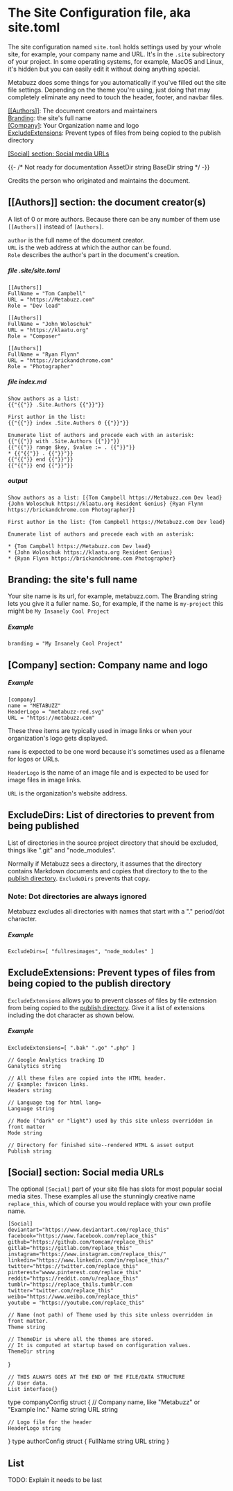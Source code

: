 # The Site Configuration file, aka site.toml

The site configuration named `site.toml` holds settings used by your whole site, for example, your company name and URL. It's in the `.site` subirectory of your project. In some operating systems, for example, MacOS and Linux, it's hidden but you can easily edit it without doing anything special.

Metabuzz does some things for you automatically if you've filled out the site file settings. Depending on the theme you're using, just doing that may completely eliminate any need to touch the header, footer, and navbar files.


[[[Authors]]](#author): The document creators and maintainers  
[Branding](#branding): the site's full name  
[[Company]](#company): Your Organization name and logo  
[ExcludeExtensions](#exclude-extensions): Prevent types of files from being copied to the publish directory


[[Social] section: Social media URLs](#social)  


{{- /* Not ready for documentation 
	AssetDir string
	BaseDir string
*/ -}}



<a id="author"></a>

Credits the person who originated and maintains the document.

## [[Authors]] section: the document creator(s)

A list of 0 or more authors. Because there can be any number of them use `[[Authors]]` instead of `[Authors]`.

`author` is the full name of the document creator.  
`URL` is the web address at which the author can be found.  
`Role` describes the author's part in the document's creation. 

##### file .site/site.toml

```
[[Authors]]
FullName = "Tom Campbell"
URL = "https://Metabuzz.com"
Role = "Dev lead"

[[Authors]]
FullName = "John Woloschuk"
URL = "https://klaatu.org"
Role = "Composer"

[[Authors]]
FullName = "Ryan Flynn"
URL = "https://brickandchrome.com"
Role = "Photographer"

```

##### file index.md

```
Show authors as a list:
{{"{{"}} .Site.Authors {{"}}"}}

First author in the list:
{{"{{"}} index .Site.Authors 0 {{"}}"}}

Enumerate list of authors and precede each with an asterisk:
{{"{{"}} with .Site.Authors {{"}}"}}                                             
{{"{{"}} range $key, $value := . {{"}}"}}                                       
* {{"{{"}} . {{"}}"}}  
{{"{{"}} end {{"}}"}}                                                                     
{{"{{"}} end {{"}}"}}

```

##### output

```
Show authors as a list: [{Tom Campbell https://Metabuzz.com Dev lead} {John Woloschuk https://klaatu.org Resident Genius} {Ryan Flynn https://brickandchrome.com Photographer}]

First author in the list: {Tom Campbell https://Metabuzz.com Dev lead}

Enumerate list of authors and precede each with an asterisk:

* {Tom Campbell https://Metabuzz.com Dev lead}  
* {John Woloschuk https://klaatu.org Resident Genius}  
* {Ryan Flynn https://brickandchrome.com Photographer}  

```
<a id="branding"></a>
## Branding: the site's full name

Your site name is its url, for example, metabuzz.com. The Branding string lets you give it a fuller name. So, for example, if the name is `my-project` this might be `My Insanely Cool Project`

##### Example

```
branding = "My Insanely Cool Project"
```

<a id="company"></a>
## [Company] section: Company name and logo

##### Example

```
[company]
name = "METABUZZ"
HeaderLogo = "metabuzz-red.svg"
URL = "https://metabuzz.com"
```

These three items are typically used in image links or when your organization's logo gets displayed.

`name` is expected to be one word because it's sometimes used as a filename for logos or URLs. 

`HeaderLogo` is the name of an image file and is expected to be used for image files in image links.

`URL` is the organization's website address.

<a id= "exclude-dirs"></a>

## ExcludeDirs: List of directories to prevent from being published

List of directories in the source project directory that should be
excluded, things like ".git" and "node_modules".

Normally if Metabuzz sees a directory, it assumes that the directory contains Markdown documents and copies that directory to the to the [publish directory](publish-directory). `ExcludeDirs` prevents that copy.

### Note: Dot directories are always ignored

Metabuzz excludes all directories with names that start with a "." period/dot character.

##### Example

```
ExcludeDirs=[ "fullresimages", "node_modules" ]
```
<a id= "exclude-extensions "></a>

## ExcludeExtensions: Prevent types of files from being copied to the publish directory

`ExcludeExtensions` allows you to prevent classes of files by file extension from being copied to the [publish directory](publish-directory.md). Give it a list of extensions including the dot character as shown below.

##### Example

```
ExcludeExtensions=[ ".bak" ".go" ".php" ]
```

	// Google Analytics tracking ID
	Ganalytics string

	// All these files are copied into the HTML header.
	// Example: favicon links.
	Headers string

	// Language tag for html lang=
	Language string

	// Mode ("dark" or "light") used by this site unless overridden in front matter
	Mode string

	// Directory for finished site--rendered HTML & asset output
	Publish string

<a id="social"></a>
## [Social] section: Social media URLs

The optional `[Social]` part of your site file has slots for most popular social media sites. These examples all use the stunningly creative name `replace_this`, which of course you would replace with your own profile name.

```
[Social]
deviantart="https://www.deviantart.com/replace_this"
facebook="https://www.facebook.com/replace_this"
github="https://github.com/tomcam/replace_this"
gitlab="https://gitlab.com/replace_this"
instagram="https://www.instagram.com/replace_this/"
linkedin="https://www.linkedin.com/in/replace_this/"
twitter="https://twitter.com/replace_this"
pinterest="wwww.pinterest.com/replace_this"
reddit="https://reddit.com/u/replace_this"
tumblr="https://replace_thils.tumblr.com
twitter="twitter.com/replace_this"
weibo="https://www.weibo.com/replace_this"
youtube = "https://youtube.com/replace_this"
```



	// Name (not path) of Theme used by this site unless overridden in front matter.
	Theme string

	// ThemeDir is where all the themes are stored.
	// It is computed at startup based on configuration values.
	ThemeDir string



}


	// THIS ALWAYS GOES AT THE END OF THE FILE/DATA STRUCTURE
	// User data.
	List interface{}



type companyConfig struct {
	// Company name, like "Metabuzz" or "Example Inc."
	Name string
	URL  string

	// Logo file for the header
	HeaderLogo string
}
type authorConfig struct {
	FullName string
	URL      string
}



## List

TODO: Explain it needs to be last




